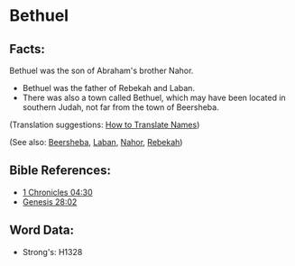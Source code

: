 # Bethuel #

## Facts: ##

Bethuel was the son of Abraham's brother Nahor.

* Bethuel was the father of Rebekah and Laban.
* There was also a town called Bethuel, which may have been located in southern Judah, not far from the town of Beersheba.

(Translation suggestions: [How to Translate Names](rc://en/ta/man/translate/translate-names))

(See also: [Beersheba](../names/beersheba.md), [Laban](../names/laban.md), [Nahor](../names/nahor.md), [Rebekah](../names/rebekah.md))

## Bible References: ##

* [1 Chronicles 04:30](rc://en/tn/help/1ch/04/30)
* [Genesis 28:02](rc://en/tn/help/gen/28/02)

## Word Data: ##

* Strong's: H1328
